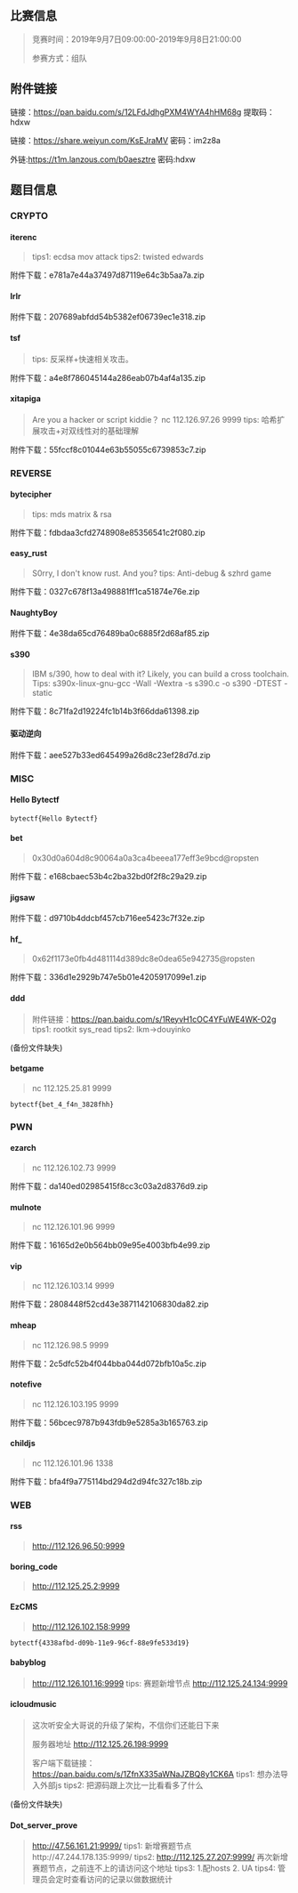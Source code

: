 ## 比赛信息

> 竞赛时间：2019年9月7日09:00:00-2019年9月8日21:00:00
>
> 参赛方式：组队



## 附件链接

链接：https://pan.baidu.com/s/12LFdJdhgPXM4WYA4hHM68g 提取码：hdxw

链接：https://share.weiyun.com/KsEJraMV 密码：im2z8a

外链:https://t1m.lanzous.com/b0aesztre 密码:hdxw



## 题目信息

### CRYPTO
#### iterenc

> tips1: ecdsa mov attack
> tips2: twisted edwards

附件下载：e781a7e44a37497d87119e64c3b5aa7a.zip



#### lrlr

附件下载：207689abfdd54b5382ef06739ec1e318.zip



#### tsf

> tips: 反采样+快速相关攻击。

附件下载：a4e8f786045144a286eab07b4af4a135.zip



#### xitapiga

> Are you a hacker or script kiddie？
> nc 112.126.97.26 9999
> tips: 哈希扩展攻击+对双线性对的基础理解

附件下载：55fccf8c01044e63b55055c6739853c7.zip




### REVERSE

#### bytecipher

> tips: mds matrix & rsa

附件下载：fdbdaa3cfd2748908e85356541c2f080.zip



#### easy_rust

> S0rry, I don't know rust. And you?
> tips: Anti-debug & szhrd game

附件下载：0327c678f13a498881ff1ca51874e76e.zip



#### NaughtyBoy

附件下载：4e38da65cd76489ba0c6885f2d68af85.zip



#### s390

> IBM s/390, how to deal with it? Likely, you can build a cross toolchain. Tips: s390x-linux-gnu-gcc -Wall -Wextra -s s390.c -o s390 -DTEST -static

附件下载：8c71fa2d19224fc1b14b3f66dda61398.zip



#### 驱动逆向

附件下载：aee527b33ed645499a26d8c23ef28d7d.zip



### MISC

#### Hello Bytectf

```
bytectf{Hello Bytectf}
```



#### bet

> 0x30d0a604d8c90064a0a3ca4beeea177eff3e9bcd@ropsten

附件下载：e168cbaec53b4c2ba32bd0f2f8c29a29.zip



#### jigsaw

附件下载：d9710b4ddcbf457cb716ee5423c7f32e.zip



#### hf_

> 0x62f1173e0fb4d481114d389dc8e0dea65e942735@ropsten

附件下载：336d1e2929b747e5b01e4205917099e1.zip



#### ddd

> 附件链接：https://pan.baidu.com/s/1ReyvH1cOC4YFuWE4WK-O2g
> tips1: rootkit sys_read
> tips2: lkm->douyinko

(备份文件缺失)



#### betgame

> nc 112.125.25.81 9999

```
bytectf{bet_4_f4n_3828fhh}
```



### PWN

#### ezarch

> nc 112.126.102.73 9999

附件下载：da140ed02985415f8cc3c03a2d8376d9.zip



#### mulnote

> nc 112.126.101.96 9999

附件下载：16165d2e0b564bb09e95e4003bfb4e99.zip



#### vip

> nc 112.126.103.14 9999

附件下载：2808448f52cd43e3871142106830da82.zip



#### mheap

> nc 112.126.98.5 9999

附件下载：2c5dfc52b4f044bba044d072bfb10a5c.zip



#### notefive

> nc 112.126.103.195 9999

附件下载：56bcec9787b943fdb9e5285a3b165763.zip



#### childjs

> nc 112.126.101.96 1338

附件下载：bfa4f9a775114bd294d2d94fc327c18b.zip



### WEB

#### rss

> http://112.126.96.50:9999



#### boring_code

> http://112.125.25.2:9999



#### EzCMS

> http://112.126.102.158:9999

```
bytectf{4338afbd-d09b-11e9-96cf-88e9fe533d19}
```



#### babyblog

> http://112.126.101.16:9999
> tips: 赛题新增节点 http://112.125.24.134:9999



#### icloudmusic

> 这次听安全大哥说的升级了架构，不信你们还能日下来
>
> 服务器地址 http://112.125.26.198:9999 
>
> 客户端下载链接： https://pan.baidu.com/s/1ZfnX335aWNaJZBQ8y1CK6A
> tips1: 想办法导入外部js
> tips2: 把源码跟上次比一比看看多了什么

(备份文件缺失)



#### Dot_server_prove

> http://47.56.161.21:9999/
> tips1: 新增赛题节点http://47.244.178.135:9999/
> tips2: http://112.125.27.207:9999/ 再次新增赛题节点，之前连不上的请访问这个地址
> tips3: 1.配hosts 2. UA
> tips4: 管理员会定时查看访问的记录以做数据统计
